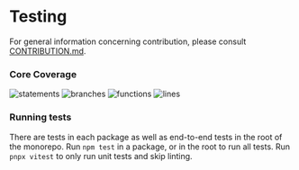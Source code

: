 # Testing

For general information concerning contribution, please consult [CONTRIBUTION.md](./CONTRIBUTING.md).

### Core Coverage

![statements](https://img.shields.io/badge/Coverage_statements-78.84%25-yellow.svg)
![branches](https://img.shields.io/badge/Coverage_branches-90.97%25-brightgreen.svg)
![functions](https://img.shields.io/badge/Coverage_functions-71.65%25-yellow.svg)
![lines](https://img.shields.io/badge/Coverage_lines-78.84%25-yellow.svg)

### Running tests

There are tests in each package as well as end-to-end tests in the root of the monorepo. Run `npm test` in a package, or in the root to run all tests. Run `pnpx vitest` to only run unit tests and skip linting.
